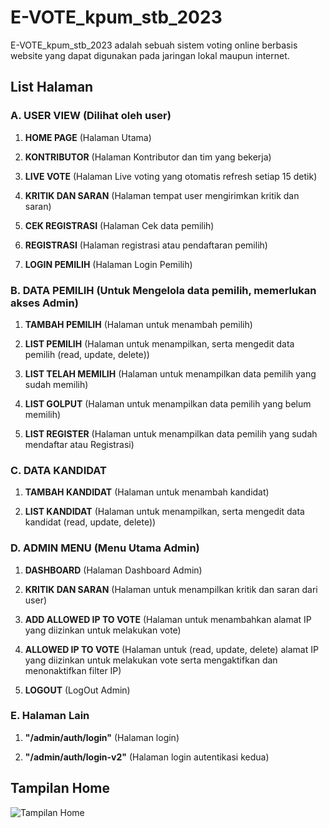 # E-VOTE_kpum_stb_2023

E-VOTE_kpum_stb_2023 adalah sebuah sistem voting online berbasis website yang dapat digunakan pada jaringan lokal maupun internet.

## List Halaman

### A. USER VIEW (Dilihat oleh user)

1. **HOME PAGE** (Halaman Utama)
   
2. **KONTRIBUTOR** (Halaman Kontributor dan tim yang bekerja)
   
3. **LIVE VOTE** (Halaman Live voting yang otomatis refresh setiap 15 detik)
   
4. **KRITIK DAN SARAN** (Halaman tempat user mengirimkan kritik dan saran)
   
5. **CEK REGISTRASI** (Halaman Cek data pemilih)
   
6. **REGISTRASI** (Halaman registrasi atau pendaftaran pemilih)
   
7. **LOGIN PEMILIH** (Halaman Login Pemilih)

### B. DATA PEMILIH (Untuk Mengelola data pemilih, memerlukan akses Admin)

1. **TAMBAH PEMILIH** (Halaman untuk menambah pemilih)
   
2. **LIST PEMILIH** (Halaman untuk menampilkan, serta mengedit data pemilih (read, update, delete))
   
3. **LIST TELAH MEMILIH** (Halaman untuk menampilkan data pemilih yang sudah memilih)
   
4. **LIST GOLPUT** (Halaman untuk menampilkan data pemilih yang belum memilih)
   
5. **LIST REGISTER** (Halaman untuk menampilkan data pemilih yang sudah mendaftar atau Registrasi)

### C. DATA KANDIDAT

1. **TAMBAH KANDIDAT** (Halaman untuk menambah kandidat)
   
2. **LIST KANDIDAT** (Halaman untuk menampilkan, serta mengedit data kandidat (read, update, delete))

### D. ADMIN MENU (Menu Utama Admin)

1. **DASHBOARD** (Halaman Dashboard Admin)
   
2. **KRITIK DAN SARAN** (Halaman untuk menampilkan kritik dan saran dari user)
   
3. **ADD ALLOWED IP TO VOTE** (Halaman untuk menambahkan alamat IP yang diizinkan untuk melakukan vote)
   
4. **ALLOWED IP TO VOTE** (Halaman untuk (read, update, delete) alamat IP yang diizinkan untuk melakukan vote serta mengaktifkan dan menonaktifkan filter IP)
   
5. **LOGOUT** (LogOut Admin)

### E. Halaman Lain

1. **"/admin/auth/login"** (Halaman login)
   
2. **"/admin/auth/login-v2"** (Halaman login autentikasi kedua)

## Tampilan Home
![Tampilan Home](https://github.com/affalximam/E-VOTE_kpum_stb_2023/assets/62225185/e30c1b74-592c-4d0f-b585-7a6d65efc73b)
